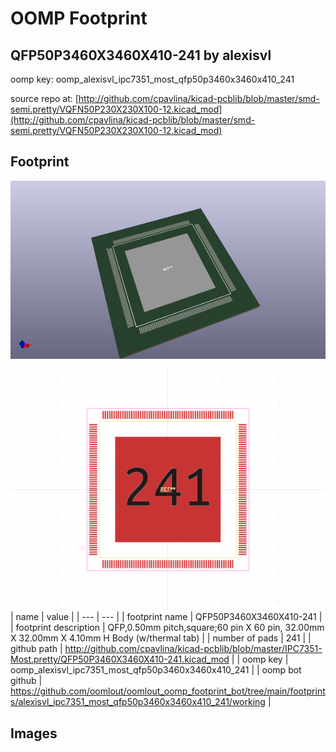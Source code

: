 # OOMP Footprint  
## QFP50P3460X3460X410-241  by alexisvl  
  
oomp key: oomp_alexisvl_ipc7351_most_qfp50p3460x3460x410_241  
  
source repo at: [http://github.com/cpavlina/kicad-pcblib/blob/master/smd-semi.pretty/VQFN50P230X230X100-12.kicad_mod](http://github.com/cpavlina/kicad-pcblib/blob/master/smd-semi.pretty/VQFN50P230X230X100-12.kicad_mod)  
## Footprint  
  
[![working_kicad_pcb_3d.png](working_kicad_pcb_3d_600.png)](working_kicad_pcb_3d.png)  
  
[![working.png](working_600.png)](working.png)  
| name | value | 
| --- | --- | 
| footprint name | QFP50P3460X3460X410-241 | 
| footprint description | QFP,0.50mm pitch,square;60 pin X 60 pin, 32.00mm X 32.00mm X 4.10mm H Body (w/thermal tab) | 
| number of pads | 241 | 
| github path | http://github.com/cpavlina/kicad-pcblib/blob/master/IPC7351-Most.pretty/QFP50P3460X3460X410-241.kicad_mod | 
| oomp key | oomp_alexisvl_ipc7351_most_qfp50p3460x3460x410_241 | 
| oomp bot github | https://github.com/oomlout/oomlout_oomp_footprint_bot/tree/main/footprints/alexisvl_ipc7351_most_qfp50p3460x3460x410_241/working | 
## Images  
